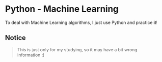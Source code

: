 # Python - Machine Learning
To deal with Machine Learning algorithms, I just use Python and practice it!

## Notice
> This is just only for my studying, so it may have a bit wrong information :)

